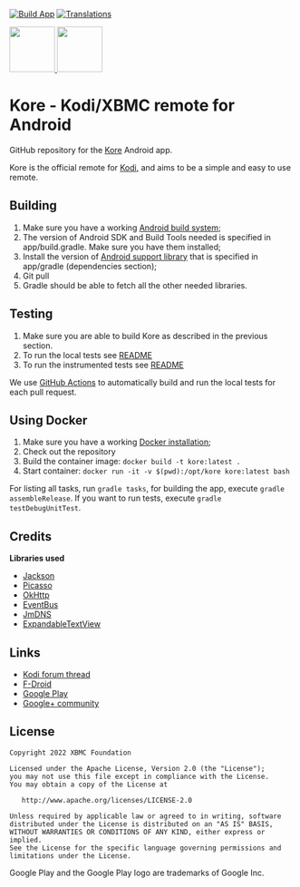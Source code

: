 [![Build App](https://github.com/xbmc/Kore/actions/workflows/build.yml/badge.svg)](https://github.com/xbmc/Kore/actions/workflows/build.yml)
[![Translations](https://kodi.weblate.cloud/widgets/kodi-remotes/-/kore/svg-badge.svg)](https://kodi.weblate.cloud/engage/kodi-remotes/)

<a href="https://play.google.com/store/apps/details?id=org.xbmc.kore" target="_blank">
  <img src="https://play.google.com/intl/en_us/badges/images/generic/en-play-badge.png" height="80"/>
</a>
<a href="https://f-droid.org/packages/org.xbmc.kore/" target="_blank">
  <img src="https://f-droid.org/badge/get-it-on.png" height="80"/>
</a>

# Kore - Kodi/XBMC remote for Android

GitHub repository for the [Kore][1] Android app.

Kore is the official remote for [Kodi](http://kodi.tv/), and aims to be a simple and easy to use remote.


## Building

1. Make sure you have a working [Android build system](http://developer.android.com/sdk/installing/studio-build.html);
2. The version of Android SDK and Build Tools needed is specified in app/build.gradle. Make sure you have them installed;
3. Install the version of [Android support library](http://developer.android.com/tools/support-library/setup.html) that is specified in app/gradle (dependencies section);
4. Git pull
5. Gradle should be able to fetch all the other needed libraries.

## Testing

1. Make sure you are able to build Kore as described in the previous section.
2. To run the local tests see [README](https://github.com/xbmc/Kore/blob/master/app/src/test/README.md)
3. To run the instrumented tests see [README](https://github.com/xbmc/Kore/blob/master/app/src/androidTest/README.md)

We use [GitHub Actions](https://github.com/xbmc/Kore/actions) to automatically build and run the local tests for each pull request.

## Using Docker

1. Make sure you have a working [Docker installation](https://docs.docker.com/docker-for-windows/install/);
2. Check out the repository
3. Build the container image: `docker build -t kore:latest .`
4. Start container: `docker run -it -v $(pwd):/opt/kore kore:latest bash`

For listing all tasks, run `gradle tasks`, for building the app, execute `gradle assembleRelease`.
If you want to run tests, execute `gradle testDebugUnitTest`.

## Credits

**Libraries used**
- [Jackson](https://github.com/FasterXML/jackson)
- [Picasso](http://square.github.io/picasso/)
- [OkHttp](http://square.github.io/okhttp/)
- [EventBus](https://github.com/greenrobot/EventBus)
- [JmDNS](https://github.com/jmdns/jmdns)
- [ExpandableTextView](https://github.com/Blogcat/Android-ExpandableTextView)

## Links

- [Kodi forum thread](http://forum.kodi.tv/forumdisplay.php?fid=129)
- [F-Droid](https://f-droid.org/repository/browse/?fdid=org.xbmc.kore)
- [Google Play][1]
- [Google+ community](https://plus.google.com/communities/115506510322045554124)

## License

    Copyright 2022 XBMC Foundation

    Licensed under the Apache License, Version 2.0 (the "License");
    you may not use this file except in compliance with the License.
    You may obtain a copy of the License at

       http://www.apache.org/licenses/LICENSE-2.0

    Unless required by applicable law or agreed to in writing, software
    distributed under the License is distributed on an "AS IS" BASIS,
    WITHOUT WARRANTIES OR CONDITIONS OF ANY KIND, either express or implied.
    See the License for the specific language governing permissions and
    limitations under the License.

Google Play and the Google Play logo are trademarks of Google Inc.

[1]: https://play.google.com/store/apps/details?id=org.xbmc.kore
